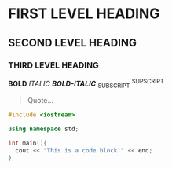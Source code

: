 # FIRST LEVEL HEADING
## SECOND LEVEL HEADING
### THIRD LEVEL HEADING
**BOLD**
*ITALIC*
***BOLD-ITALIC***
<sub>SUBSCRIPT</sub>
<sup>SUPSCRIPT</sup>
> Quote...
```cpp
#include <iostream>

using namespace std;

int main(){
  cout << "This is a code block!" << end;
}
```
